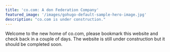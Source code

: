```yaml
---
title: 'co.com: A don Federation Company'
featured_image: '/images/gohugo-default-sample-hero-image.jpg'
description: "co.com is under construction."
---
```


Welcome to the new home of co.com, please bookmark this website and check back in a couple of days. The website is still under construction but it should be completed soon.
